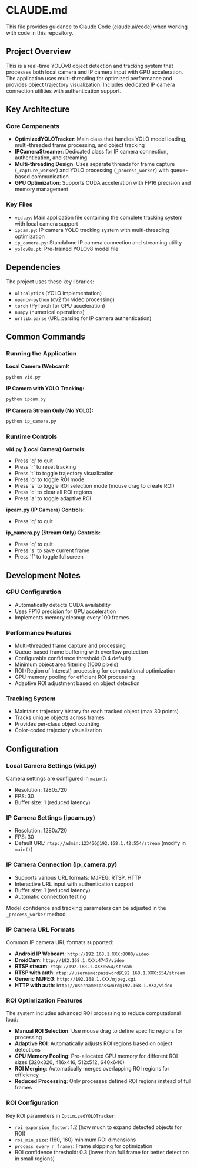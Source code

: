 # CLAUDE.md

This file provides guidance to Claude Code (claude.ai/code) when working with code in this repository.

## Project Overview

This is a real-time YOLOv8 object detection and tracking system that processes both local camera and IP camera input with GPU acceleration. The application uses multi-threading for optimized performance and provides object trajectory visualization. Includes dedicated IP camera connection utilities with authentication support.

## Key Architecture

### Core Components

- **OptimizedYOLOTracker**: Main class that handles YOLO model loading, multi-threaded frame processing, and object tracking
- **IPCameraStreamer**: Dedicated class for IP camera connection, authentication, and streaming
- **Multi-threading Design**: Uses separate threads for frame capture (`_capture_worker`) and YOLO processing (`_process_worker`) with queue-based communication
- **GPU Optimization**: Supports CUDA acceleration with FP16 precision and memory management

### Key Files

- `vid.py`: Main application file containing the complete tracking system with local camera support
- `ipcam.py`: IP camera YOLO tracking system with multi-threading optimization
- `ip_camera.py`: Standalone IP camera connection and streaming utility
- `yolov8s.pt`: Pre-trained YOLOv8 model file

## Dependencies

The project uses these key libraries:
- `ultralytics` (YOLO implementation)
- `opencv-python` (cv2 for video processing)
- `torch` (PyTorch for GPU acceleration)
- `numpy` (numerical operations)
- `urllib.parse` (URL parsing for IP camera authentication)

## Common Commands

### Running the Application

**Local Camera (Webcam):**
```bash
python vid.py
```

**IP Camera with YOLO Tracking:**
```bash
python ipcam.py
```

**IP Camera Stream Only (No YOLO):**
```bash
python ip_camera.py
```

### Runtime Controls

**vid.py (Local Camera) Controls:**
- Press 'q' to quit
- Press 'r' to reset tracking
- Press 't' to toggle trajectory visualization
- Press 'o' to toggle ROI mode
- Press 's' to toggle ROI selection mode (mouse drag to create ROI)
- Press 'c' to clear all ROI regions
- Press 'a' to toggle adaptive ROI

**ipcam.py (IP Camera) Controls:**
- Press 'q' to quit

**ip_camera.py (Stream Only) Controls:**
- Press 'q' to quit
- Press 's' to save current frame
- Press 'f' to toggle fullscreen

## Development Notes

### GPU Configuration
- Automatically detects CUDA availability
- Uses FP16 precision for GPU acceleration
- Implements memory cleanup every 100 frames

### Performance Features
- Multi-threaded frame capture and processing
- Queue-based frame buffering with overflow protection
- Configurable confidence threshold (0.4 default)
- Minimum object area filtering (1000 pixels)
- ROI (Region of Interest) processing for computational optimization
- GPU memory pooling for efficient ROI processing
- Adaptive ROI adjustment based on object detection

### Tracking System
- Maintains trajectory history for each tracked object (max 30 points)
- Tracks unique objects across frames
- Provides per-class object counting
- Color-coded trajectory visualization

## Configuration

### Local Camera Settings (vid.py)
Camera settings are configured in `main()`:
- Resolution: 1280x720
- FPS: 30
- Buffer size: 1 (reduced latency)

### IP Camera Settings (ipcam.py)
- Resolution: 1280x720
- FPS: 30
- Default URL: `rtsp://admin:123456@192.168.1.42:554/stream` (modify in `main()`)

### IP Camera Connection (ip_camera.py)
- Supports various URL formats: MJPEG, RTSP, HTTP
- Interactive URL input with authentication support
- Buffer size: 1 (reduced latency)
- Automatic connection testing

Model confidence and tracking parameters can be adjusted in the `_process_worker` method.

### IP Camera URL Formats

Common IP camera URL formats supported:
- **Android IP Webcam**: `http://192.168.1.XXX:8080/video`
- **DroidCam**: `http://192.168.1.XXX:4747/video`
- **RTSP stream**: `rtsp://192.168.1.XXX:554/stream`
- **RTSP with auth**: `rtsp://username:password@192.168.1.XXX:554/stream`
- **Generic MJPEG**: `http://192.168.1.XXX/mjpeg.cgi`
- **HTTP with auth**: `http://username:password@192.168.1.XXX/video`

### ROI Optimization Features

The system includes advanced ROI processing to reduce computational load:

- **Manual ROI Selection**: Use mouse drag to define specific regions for processing
- **Adaptive ROI**: Automatically adjusts ROI regions based on object detections
- **GPU Memory Pooling**: Pre-allocated GPU memory for different ROI sizes (320x320, 416x416, 512x512, 640x640)
- **ROI Merging**: Automatically merges overlapping ROI regions for efficiency
- **Reduced Processing**: Only processes defined ROI regions instead of full frames

### ROI Configuration

Key ROI parameters in `OptimizedYOLOTracker`:
- `roi_expansion_factor`: 1.2 (how much to expand detected objects for ROI)
- `roi_min_size`: (160, 160) minimum ROI dimensions
- `process_every_n_frames`: Frame skipping for optimization
- ROI confidence threshold: 0.3 (lower than full frame for better detection in small regions)